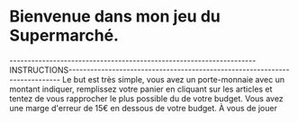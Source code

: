 # Bienvenue dans mon jeu du Supermarché.

--------------------------------------------------------------------INSTRUCTIONS---------------------------------------------------------------------------
Le but est très simple, vous avez un porte-monnaie avec un montant indiquer,
remplissez votre panier en cliquant sur les articles et tentez de vous rapprocher le plus possible du de votre budget.
Vous avez une marge d'erreur de 15€ en dessous de votre budget.
À vous de jouer
